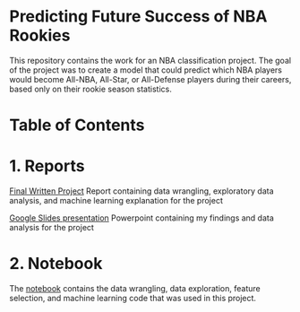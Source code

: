 # Predicting Future Success of NBA Rookies

This repository contains the work for an NBA classification project. The goal of the project was to create a model that could predict which NBA players would become All-NBA, All-Star, or All-Defense players during their careers, based only on their rookie season statistics. 

# Table of Contents
  
# 1. Reports
       
   [Final Written Project](https://github.com/sreddy7819/Capstone_Satvik/blob/main/Reports/Satvik%20Reddy%20Capstone%20%20(1).pdf) Report containing data wrangling, exploratory data analysis, and machine learning explanation for the project
        
   [Google Slides presentation](https://github.com/sreddy7819/Capstone_Satvik/blob/main/Reports/Predicting%20Future%20NBA%20Success.pdf) Powerpoint containing my findings and data analysis for the project
   
# 2. Notebook
   The [notebook](https://github.com/sreddy7819/Capstone_Satvik/blob/main/Notebook/Capstone2Newest.ipynb) contains the data wrangling, data exploration, feature selection, and machine learning code that was used in this project. 
   
     
   
